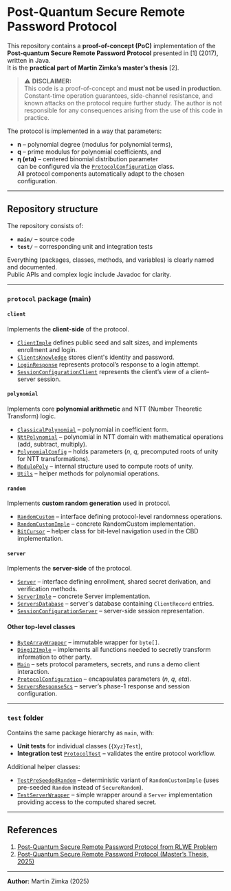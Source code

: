 # Post-Quantum Secure Remote Password Protocol

This repository contains a **proof-of-concept (PoC)** implementation of the **Post-quantum Secure Remote Password Protocol** presented in [1] (2017), written in Java.  
It is the **practical part of Martin Zimka’s master’s thesis** [2].

> ⚠️ **DISCLAIMER:**  
> This code is a proof-of-concept and **must not be used in production**.  
> Constant-time operation guarantees, side-channel resistance, and known attacks on the protocol require further study.
> The author is not responsible for any consequences arising from the use of this code in practice.

The protocol is implemented in a way that parameters:
- **n** – polynomial degree (modulus for polynomial terms),
- **q** – prime modulus for polynomial coefficients, and
- **η (eta)** – centered binomial distribution parameter  
  can be configured via the [`ProtocolConfiguration`](src/main/java/protocol/ProtocolConfiguration.java) class.  
  All protocol components automatically adapt to the chosen configuration.

---

## Repository structure

The repository consists of:
- **`main/`** – source code
- **`test/`** – corresponding unit and integration tests

Everything (packages, classes, methods, and variables) is clearly named and documented.  
Public APIs and complex logic include Javadoc for clarity.

---

### `protocol` package (main)

#### `client`
Implements the **client-side** of the protocol.
- [`ClientImple`](src/main/java/protocol/client/ClientImple.java) defines public seed and salt sizes, and implements enrollment and login.
- [`ClientsKnowledge`](src/main/java/protocol/client/ClientsKnowledge.java) stores client's identity and password.
- [`LoginResponse`](src/main/java/protocol/client/LoginResponse.java) represents protocol’s response to a login attempt.
- [`SessionConfigurationClient`](src/main/java/protocol/client/SessionConfigurationClient.java) represents the client’s view of a client–server session.

#### `polynomial`
Implements core **polynomial arithmetic** and NTT (Number Theoretic Transform) logic.
- [`ClassicalPolynomial`](src/main/java/protocol/polynomial/ClassicalPolynomial.java) – polynomial in coefficient form.
- [`NttPolynomial`](src/main/java/protocol/polynomial/NttPolynomial.java) – polynomial in NTT domain with mathematical operations (add, subtract, multiply).
- [`PolynomialConfig`](src/main/java/protocol/polynomial/PolynomialConfig.java) – holds parameters (*n*, *q*, precomputed roots of unity for NTT transformations).
- [`ModuloPoly`](src/main/java/protocol/polynomial/ModuloPoly.java) – internal structure used to compute roots of unity.
- [`Utils`](src/main/java/protocol/polynomial/Utils.java) – helper methods for polynomial operations.

#### `random`
Implements **custom random generation** used in protocol.
- [`RandomCustom`](src/main/java/protocol/random/RandomCustom.java) – interface defining protocol-level randomness operations.
- [`RandomCustomImple`](src/main/java/protocol/random/RandomCustomImple.java) – concrete RandomCustom implementation.
- [`BitCursor`](src/main/java/protocol/random/BitCursor.java) – helper class for bit-level navigation used in the CBD implementation.

#### `server`
Implements the **server-side** of the protocol.
- [`Server`](src/main/java/protocol/server/Server.java) – interface defining enrollment, shared secret derivation, and verification methods.
- [`ServerImple`](src/main/java/protocol/server/ServerImple.java) – concrete Server implementation.
- [`ServersDatabase`](src/main/java/protocol/server/ServersDatabase.java) – server's database containing `ClientRecord` entries.
- [`SessionConfigurationServer`](src/main/java/protocol/server/SessionConfigurationServer.java) – server-side session representation.

#### Other top-level classes
- [`ByteArrayWrapper`](src/main/java/protocol/ByteArrayWrapper.java) – immutable wrapper for `byte[]`.
- [`Ding12Imple`](src/main/java/protocol/Ding12Imple.java) – implements all functions needed to secretly transform information to other party.
- [`Main`](src/main/java/protocol/Main.java) – sets protocol parameters, secrets, and runs a demo client interaction.
- [`ProtocolConfiguration`](src/main/java/protocol/ProtocolConfiguration.java) – encapsulates parameters (*n*, *q*, *eta*).
- [`ServersResponseScs`](src/main/java/protocol/ServersResponseScs.java) – server’s phase-1 response and session configuration.

---

### `test` folder

Contains the same package hierarchy as `main`, with:
- **Unit tests** for individual classes (`{Xyz}Test`),
- **Integration test** [`ProtocolTest`](src/test/java/protocol/ProtocolTest.java) – validates the entire protocol workflow.

Additional helper classes:
- [`TestPreSeededRandom`](src/test/java/protocol/random/TestPreSeededRandom.java) – deterministic variant of `RandomCustomImple` (uses pre-seeded `Random` instead of `SecureRandom`).
- [`TestServerWrapper`](src/test/java/protocol/server/TestServerWrapper.java) – simple wrapper around a `Server` implementation providing access to the computed shared secret.

---

## References

1. [Post-Quantum Secure Remote Password Protocol from RLWE Problem](https://eprint.iacr.org/2017/1196.pdf)
2. [Post-Quantum Secure Remote Password Protocol (Master’s Thesis, 2025)](https://is.muni.cz/th/tbd/)

---

**Author:** Martin Zimka (2025)
